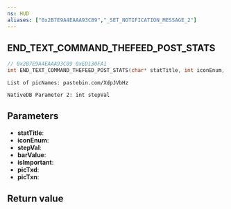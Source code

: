 ```yaml
---
ns: HUD
aliases: ["0x2B7E9A4EAAA93C89","_SET_NOTIFICATION_MESSAGE_2"]
---
```

## END_TEXT_COMMAND_THEFEED_POST_STATS

```c
// 0x2B7E9A4EAAA93C89 0xED130FA1
int END_TEXT_COMMAND_THEFEED_POST_STATS(char* statTitle, int iconEnum, BOOL stepVal, int barValue, BOOL isImportant, char* picTxd, char* picTxn);
```

```
List of picNames: pastebin.com/XdpJVbHz  
```

```
NativeDB Parameter 2: int stepVal
```

## Parameters
* **statTitle**: 
* **iconEnum**: 
* **stepVal**: 
* **barValue**: 
* **isImportant**: 
* **picTxd**: 
* **picTxn**: 

## Return value
